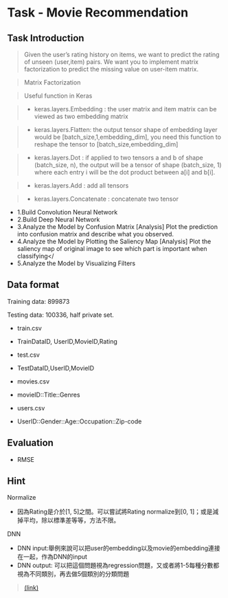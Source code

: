 
Task -  Movie Recommendation
===============

Task Introduction
-----------------
> Given the user’s rating history on items, we want to predict the rating of unseen (user,item) pairs.
> We want you to implement matrix factorization to predict the missing value on user-item matrix.


> Matrix Factorization

> Useful function in Keras

> - keras.layers.Embedding : the user matrix and item matrix can be viewed as two embedding matrix

> - keras.layers.Flatten: the output tensor shape of embedding layer would be [batch_size,1,embedding_dim], you need this function to reshape the tensor to [batch_size,embedding_dim]

> - keras.layers.Dot : if applied to two tensors a and b of shape (batch_size, n), the output will be a tensor of shape (batch_size, 1) where each entry i will be the dot product between a[i] and b[i].

> - keras.layers.Add : add all tensors

> - keras.layers.Concatenate : concatenate two tensor



> 
- 1.Build Convolution Neural Network
- 2.Build Deep Neural Network
- 3.Analyze the Model by Confusion Matrix
[Analysis] Plot the prediction into confusion matrix and describe what you observed.
- 4.Analyze the Model by Plotting the Saliency Map
[Analysis] Plot the saliency map of original image to see which part is important when classifying</
- 5.Analyze the Model by Visualizing Filters

Data format
----------------
Training data: 899873

Testing data: 100336, half private set.


- train.csv
- TrainDataID, UserID,MovieID,Rating

- test.csv
- TestDataID,UserID,MovieID

- movies.csv
- movieID::Title::Genres

- users.csv
- UserID::Gender::Age::Occupation::Zip-code

Evaluation
------------------

- RMSE



Hint
----------------

Normalize

 
- 因為Rating是介於[1, 5]之間。可以嘗試將Rating normalize到[0, 1]；或是減掉平均，除以標準差等等，方法不限。

DNN

- DNN input:舉例來說可以把user的embedding以及movie的embedding連接在一起，作為DNN的input
- DNN output: 可以把這個問題視為regression問題，又或者將1-5每種分數都視為不同類別，再去做5個類別的分類問題



> [(link)](https://ntumlta.github.io/2017fall-ml-hw5/)